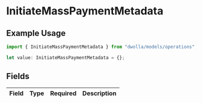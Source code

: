 # InitiateMassPaymentMetadata

## Example Usage

```typescript
import { InitiateMassPaymentMetadata } from "dwolla/models/operations";

let value: InitiateMassPaymentMetadata = {};
```

## Fields

| Field       | Type        | Required    | Description |
| ----------- | ----------- | ----------- | ----------- |